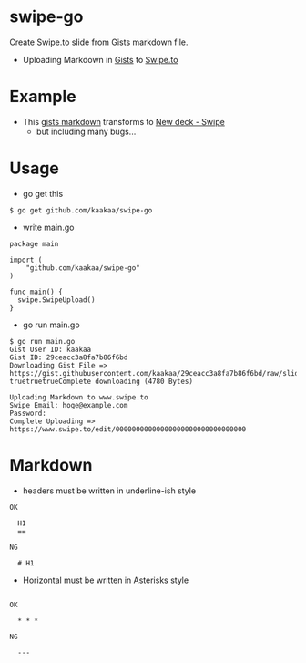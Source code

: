 swipe-go
========

Create Swipe.to slide from Gists markdown file.

* Uploading Markdown in [Gists](https://gist.github.com/ "Gists") to [Swipe.to](https://www.swipe.to/markdown/ "Swipe.to")

Example
=======

* This [gists markdown](https://gist.github.com/kaakaa/29ceacc3a8fa7b86f6bd "gists markdown") transforms to [New deck - Swipe](https://www.swipe.to/8563ch "New deck - Swipe")
  * but including many bugs...

Usage
=====

* go get this

```
$ go get github.com/kaakaa/swipe-go
```

* write main.go

```
package main

import (
	"github.com/kaakaa/swipe-go"
)

func main() {
  swipe.SwipeUpload()
}
```

* go run main.go

```
$ go run main.go
Gist User ID: kaakaa
Gist ID: 29ceacc3a8fa7b86f6bd
Downloading Gist File => https://gist.githubusercontent.com/kaakaa/29ceacc3a8fa7b86f6bd/raw/slide.md
truetruetrueComplete downloading (4780 Bytes)

Uploading Markdown to www.swipe.to
Swipe Email: hoge@example.com
Password:
Complete Uploading => https://www.swipe.to/edit/00000000000000000000000000000000
```

Markdown
========

* headers must be written in underline-ish style

```
OK

  H1
  ==
```

```
NG

  # H1
```

* Horizontal must be written in Asterisks style

```

OK

  * * *
```

```
NG

  ---
```
